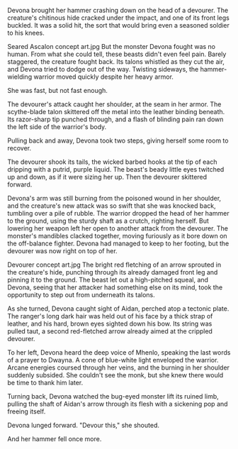 Devona brought her hammer crashing down on the head of a devourer.
The creature's chitinous hide cracked under the impact, and one of its front legs buckled.
It was a solid hit, the sort that would bring even a seasoned soldier to his knees.

Seared Ascalon concept art.jpg
But the monster Devona fought was no human.
From what she could tell, these beasts didn't even feel pain.
Barely staggered, the creature fought back.
Its talons whistled as they cut the air, and Devona tried to dodge out of the way.
Twisting sideways, the hammer-wielding warrior moved quickly despite her heavy armor.

She was fast, but not fast enough.

The devourer's attack caught her shoulder, at the seam in her armor.
The scythe-blade talon skittered off the metal into the leather binding beneath.
Its razor-sharp tip punched through, and a flash of blinding pain ran down the left side of the warrior's body.

Pulling back and away, Devona took two steps, giving herself some room to recover.

The devourer shook its tails, the wicked barbed hooks at the tip of each dripping with a putrid, purple liquid.
The beast's beady little eyes twitched up and down, as if it were sizing her up.
Then the devourer skittered forward.

Devona's arm was still burning from the poisoned wound in her shoulder, and the creature's new attack was so swift that she was knocked back, tumbling over a pile of rubble.
The warrior dropped the head of her hammer to the ground, using the sturdy shaft as a crutch, righting herself.
But lowering her weapon left her open to another attack from the devourer.
The monster's mandibles clacked together, moving furiously as it bore down on the off-balance fighter.
Devona had managed to keep to her footing, but the devourer was now right on top of her.

Devourer concept art.jpg
The bright red fletching of an arrow sprouted in the creature's hide, punching through its already damaged front leg and pinning it to the ground.
The beast let out a high-pitched squeal, and Devona, seeing that her attacker had something else on its mind, took the opportunity to step out from underneath its talons.

As she turned, Devona caught sight of Aidan, perched atop a tectonic plate.
The ranger's long dark hair was held out of his face by a thick strap of leather, and his hard, brown eyes sighted down his bow.
Its string was pulled taut, a second red-fletched arrow already aimed at the crippled devourer.

To her left, Devona heard the deep voice of Mhenlo, speaking the last words of a prayer to Dwayna.
A cone of blue-white light enveloped the warrior.
Arcane energies coursed through her veins, and the burning in her shoulder suddenly subsided.
She couldn't see the monk, but she knew there would be time to thank him later.

Turning back, Devona watched the bug-eyed monster lift its ruined limb, pulling the shaft of Aidan's arrow through its flesh with a sickening pop and freeing itself.

Devona lunged forward. "Devour this," she shouted.

And her hammer fell once more.
